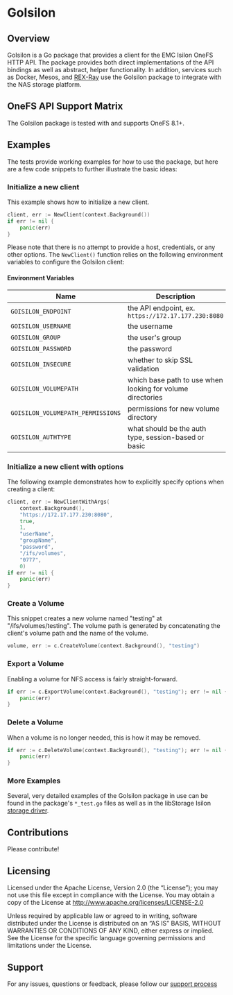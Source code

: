 # GoIsilon

## Overview
GoIsilon is a Go package that provides a client for the EMC Isilon OneFS HTTP
API. The package provides both direct implementations of the API bindings as
well as abstract, helper functionality. In addition, services such as Docker,
Mesos, and [REX-Ray](http://rexray.readthedocs.io/) use the GoIsilon package
to integrate with the NAS storage platform.

## OneFS API Support Matrix
The GoIsilon package is tested with and supports OneFS 8.1+.

## Examples
The tests provide working examples for how to use the package, but here are
a few code snippets to further illustrate the basic ideas:

### Initialize a new client
This example shows how to initialize a new client.

```go
client, err := NewClient(context.Background())
if err != nil {
	panic(err)
}
```

Please note that there is  no attempt to provide a host, credentials, or any
other options. The `NewClient()` function relies on the following environment
variables to configure the GoIsilon client:

#### Environment Variables
Name | Description
---- | -----------
`GOISILON_ENDPOINT`   | the API endpoint, ex. `https://172.17.177.230:8080`
`GOISILON_USERNAME`   | the username
`GOISILON_GROUP`      | the user's group
`GOISILON_PASSWORD`   | the password
`GOISILON_INSECURE`   | whether to skip SSL validation
`GOISILON_VOLUMEPATH` | which base path to use when looking for volume directories
`GOISILON_VOLUMEPATH_PERMISSIONS` | permissions for new volume directory
`GOISILON_AUTHTYPE` | what should be the auth type, session-based or basic

### Initialize a new client with options
The following example demonstrates how to explicitly specify options when
creating a client:

```go
client, err := NewClientWithArgs(
	context.Background(),
	"https://172.17.177.230:8080",
	true,
	1,
	"userName",
	"groupName",
	"password",
	"/ifs/volumes",
	"0777",
	0)
if err != nil {
	panic(err)
}
```

### Create a Volume
This snippet creates a new volume named "testing" at "/ifs/volumes/testing".
The volume path is generated by concatenating the client's volume path and the
name of the volume.

```go
volume, err := c.CreateVolume(context.Background(), "testing")
```

### Export a Volume
Enabling a volume for NFS access is fairly straight-forward.

```go
if err := c.ExportVolume(context.Background(), "testing"); err != nil {
	panic(err)
}
```


### Delete a Volume
When a volume is no longer needed, this is how it may be removed.

```go
if err := c.DeleteVolume(context.Background(), "testing"); err != nil {
	panic(err)
}
```

### More Examples
Several, very detailed examples of the GoIsilon package in use can be found in
the package's `*_test.go` files as well as in the libStorage Isilon
[storage driver](https://github.com/rexray/rexray/blob/master/libstorage/drivers/storage/isilon/storage/isilon_storage.go).

## Contributions
Please contribute!

Licensing
---------
Licensed under the Apache License, Version 2.0 (the “License”); you may not use
this file except in compliance with the License. You may obtain a copy of the
License at <http://www.apache.org/licenses/LICENSE-2.0>

Unless required by applicable law or agreed to in writing, software distributed
under the License is distributed on an “AS IS” BASIS, WITHOUT WARRANTIES OR
CONDITIONS OF ANY KIND, either express or implied. See the License for the
specific language governing permissions and limitations under the License.

## Support
For any issues, questions or feedback, please follow our [support process](https://github.com/dell/csm/blob/main/docs/SUPPORT.md)

